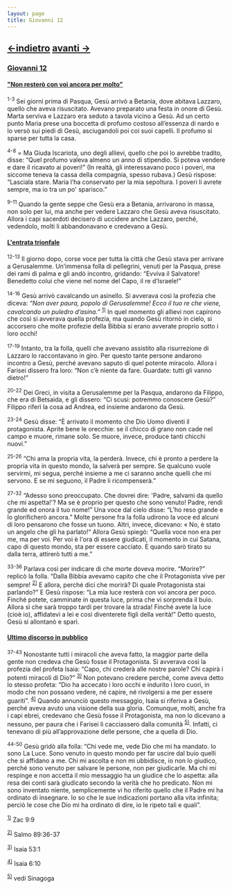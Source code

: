 ```yaml
---
layout: page
title: Giovanni 12
---
```

[<-indietro](gv11.html) [avanti ->](gv13.html)
--------------------------------
### <a href="" id="giovanni_12">Giovanni 12</a>

#### <a href="" id="non_restero_con_voi_ancora_per_molto">&quot;Non resterò con voi ancora per molto&quot;</a>

<sup>1-3</sup> Sei giorni prima di Pasqua, Gesù arrivò a Betania, dove abitava Lazzaro, quello che aveva risuscitato. Avevano preparato una festa in onore di Gesù. Marta serviva e Lazzaro era seduto a tavola vicino a Gesù. Ad un certo punto Maria prese una boccetta di profumo costoso all’essenza di nardo e lo versò sui piedi di Gesù, asciugandoli poi coi suoi capelli. Il profumo si sparse per tutta la casa.

<sup>4-8</sup> = Ma Giuda Iscariota, uno degli allievi, quello che poi lo avrebbe tradito, disse: “Quel profumo valeva almeno un anno di stipendio. Si poteva vendere e dare il ricavato ai poveri!” (In realtà, gli interessavano poco i poveri, ma siccome teneva la cassa della compagnia, spesso rubava.) Gesù rispose: “Lasciala stare. Maria l’ha conservato per la mia sepoltura. I poveri li avrete sempre, ma io tra un po' sparisco.”

<sup>9-11</sup> Quando la gente seppe che Gesù era a Betania, arrivarono in massa, non solo per lui, ma anche per vedere Lazzaro che Gesù aveva risuscitato. Allora i capi sacerdoti decisero di uccidere anche Lazzaro, perché, vedendolo, molti li abbandonavano e credevano a Gesù.

#### <a href="" id="l_entrata_trionfale">L'entrata trionfale</a>

<sup>12-13</sup> Il giorno dopo, corse voce per tutta la città che Gesù stava per arrivare a Gerusalemme. Un’immensa folla di pellegrini, venuti per la Pasqua, prese dei rami di palma e gli andò incontro, gridando: “Evviva il Salvatore! Benedetto colui che viene nel nome del Capo, il re d’Israele!”

<sup>14-16</sup> Gesù arrivò cavalcando un asinello. Si avverava così la profezia che diceva: *“Non aver paura, popolo di Gerusalemme! Ecco il tuo re che viene, cavalcando un puledro d’asina.”* <sup><a href="#fn__1" id="fnt__1" class="fn_top">1)</a></sup> In quel momento gli allievi non capirono che così si avverava quella profezia, ma quando Gesù ritornò in cielo, si accorsero che molte profezie della Bibbia si erano avverate proprio sotto i loro occhi!

<sup>17-19</sup> Intanto, tra la folla, quelli che avevano assistito alla risurrezione di Lazzaro lo raccontavano in giro. Per questo tante persone andarono incontro a Gesù, perché avevano saputo di quel potente miracolo. Allora i Farisei dissero fra loro: “Non c’è niente da fare. Guardate: tutti gli vanno dietro!”

<sup>20-22</sup> Dei Greci, in visita a Gerusalemme per la Pasqua, andarono da Filippo, che era di Betsaida, e gli dissero: “Ci scusi: potremmo conoscere Gesù?” Filippo riferì la cosa ad Andrea, ed insieme andarono da Gesù.

<sup>23-24</sup> Gesù disse: “È arrivato il momento che Dio Uomo diventi il protagonista. Aprite bene le orecchie: se il chicco di grano non cade nel campo e muore, rimane solo. Se muore, invece, produce tanti chicchi nuovi.”

<sup>25-26</sup> “Chi ama la propria vita, la perderà. Invece, chi è pronto a perdere la propria vita in questo mondo, la salverà per sempre. Se qualcuno vuole servirmi, mi segua, perché insieme a me ci saranno anche quelli che mi servono. E se mi seguono, il Padre li ricompenserà.”

<sup>27-32</sup> “Adesso sono preoccupato. Che dovrei dire: 'Padre, salvami da quello che mi aspetta!'? Ma se è proprio per questo che sono venuto! Padre, rendi grande ed onora il tuo nome!” Una voce dal cielo disse: “L’ho reso grande e lo glorificherò ancora.” Molte persone fra la folla udirono la voce ed alcuni di loro pensarono che fosse un tuono. Altri, invece, dicevano: « No, è stato un angelo che gli ha parlato!“ Allora Gesù spiegò: “Quella voce non era per me, ma per voi. Per voi è l'ora di essere giudicati, il momento in cui Satana, capo di questo mondo, sta per essere cacciato. E quando sarò tirato su dalla terra, attirerò tutti a me.”

<sup>33-36</sup> Parlava così per indicare di che morte doveva morire. “Morire?” replicò la folla. “Dalla Bibbia avevamo capito che che il Protagonista vive per sempre! <sup><a href="#fn__2" id="fnt__2" class="fn_top">2)</a></sup> E allora, perché dici che morirà? Di quale Protagonista stai parlando?” E Gesù rispose: “La mia luce resterà con voi ancora per poco. Finché potete, camminate in questa luce, prima che vi sorprenda il buio. Allora sì che sarà troppo tardi per trovare la strada! Finché avete la luce (cioè io), affidatevi a lei e così diventerete figli della verità!” Detto questo, Gesù si allontanò e sparì.

#### <a href="" id="ultimo_discorso_in_pubblico">Ultimo discorso in pubblico</a>

<sup>37-43</sup> Nonostante tutti i miracoli che aveva fatto, la maggior parte della gente non credeva che Gesù fosse il Protagonista. Si avverava così la profezia del profeta Isaia: “Capo, chi crederà alle nostre parole? Chi capirà i potenti miracoli di Dio?” <sup><a href="#fn__3" id="fnt__3" class="fn_top">3)</a></sup> Non potevano credere perché, come aveva detto lo stesso profeta: “Dio ha accecato i loro occhi e indurito i loro cuori, in modo che non possano vedere, né capire, né rivolgersi a me per essere guariti”. <sup><a href="#fn__4" id="fnt__4" class="fn_top">4)</a></sup> Quando annunciò questo messaggio, Isaia si riferiva a Gesù, perché aveva avuto una visione della sua gloria. Comunque, molti, anche fra i capi ebrei, credevano che Gesù fosse il Protagonista, ma non lo dicevano a nessuno, per paura che i Farisei li cacciassero dalla comunità <sup><a href="#fn__5" id="fnt__5" class="fn_top">5)</a></sup>. Infatti, ci tenevano di più all’approvazione delle persone, che a quella di Dio.

<sup>44-50</sup> Gesù gridò alla folla: “Chi vede me, vede Dio che mi ha mandato. Io sono La Luce. Sono venuto in questo mondo per far uscire dal buio quelli che si affidano a me. Chi mi ascolta e non mi ubbidisce, io non lo giudico, perché sono venuto per salvare le persone, non per giudicarle. Ma chi mi respinge e non accetta il mio messaggio ha un giudice che lo aspetta: alla resa dei conti sarà giudicato secondo la verità che ho predicato. Non mi sono inventato niente, semplicemente vi ho riferito quello che il Padre mi ha ordinato di insegnare. Io so che le sue indicazioni portano alla vita infinita; perciò le cose che Dio mi ha ordinato di dire, io le ripeto tali e quali”.

<sup><a href="#fnt__1" id="fn__1" class="fn_bot">1)</a></sup>
Zac 9:9

<sup><a href="#fnt__2" id="fn__2" class="fn_bot">2)</a></sup>
Salmo 89:36-37

<sup><a href="#fnt__3" id="fn__3" class="fn_bot">3)</a></sup>
Isaia 53:1

<sup><a href="#fnt__4" id="fn__4" class="fn_bot">4)</a></sup>
Isaia 6:10

<sup><a href="#fnt__5" id="fn__5" class="fn_bot">5)</a></sup>
vedi Sinagoga


